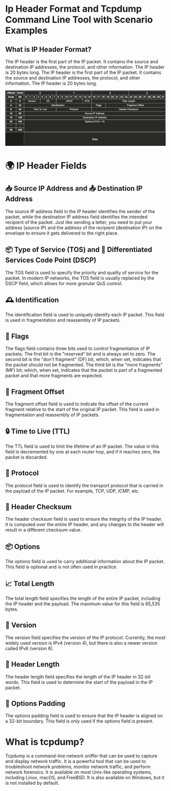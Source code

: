 # Ip Header Format and Tcpdump Command Line Tool with Scenario Examples

## What is IP Header Format?

The IP header is the first part of the IP packet. It contains the source and destination IP addresses, the protocol, and other information. The IP header is 20 bytes long. The IP header is the first part of the IP packet. It contains the source and destination IP addresses, the protocol, and other information. The IP header is 20 bytes long.

<!-- Insert here an image markdown -->
![image info](./images/1.png)

<!-- Write IP Header Fields indetail -->

# 🌍 IP Header Fields

## 📥 Source IP Address and 📤 Destination IP Address

The source IP address field in the IP header identifies the sender of the packet, while the destination IP address field identifies the intended recipient of the packet. Just like sending a letter, you need to put your address (source IP) and the address of the recipient (destination IP) on the envelope to ensure it gets delivered to the right place.

## 📦 Type of Service (TOS) and 🚥 Differentiated Services Code Point (DSCP)

The TOS field is used to specify the priority and quality of service for the packet. In modern IP networks, the TOS field is usually replaced by the DSCP field, which allows for more granular QoS control.

## 🕰️ Identification

The identification field is used to uniquely identify each IP packet. This field is used in fragmentation and reassembly of IP packets.

## 🎨 Flags

The flags field contains three bits used to control fragmentation of IP packets. The first bit is the "reserved" bit and is always set to zero. The second bit is the "don't fragment" (DF) bit, which, when set, indicates that the packet should not be fragmented. The third bit is the "more fragments" (MF) bit, which, when set, indicates that the packet is part of a fragmented packet and that more fragments are expected.

## 🧱 Fragment Offset

The fragment offset field is used to indicate the offset of the current fragment relative to the start of the original IP packet. This field is used in fragmentation and reassembly of IP packets.

## 🔒 Time to Live (TTL)

The TTL field is used to limit the lifetime of an IP packet. The value in this field is decremented by one at each router hop, and if it reaches zero, the packet is discarded.

## 🧭 Protocol

The protocol field is used to identify the transport protocol that is carried in the payload of the IP packet. For example, TCP, UDP, ICMP, etc.

## 📐 Header Checksum

The header checksum field is used to ensure the integrity of the IP header. It is computed over the entire IP header, and any changes to the header will result in a different checksum value.

## 📦 Options

The options field is used to carry additional information about the IP packet. This field is optional and is not often used in practice.

## 📈 Total Length

The total length field specifies the length of the entire IP packet, including the IP header and the payload. The maximum value for this field is 65,535 bytes.

## 🧬 Version

The version field specifies the version of the IP protocol. Currently, the most widely used version is IPv4 (version 4), but there is also a newer version called IPv6 (version 6).

## 🚦 Header Length

The header length field specifies the length of the IP header in 32-bit words. This field is used to determine the start of the payload in the IP packet.

## 🔑 Options Padding

The options padding field is used to ensure that the IP header is aligned on a 32-bit boundary. This field is only used if the options field is present.

# What is tcpdump?

Tcpdump is a command-line network sniffer that can be used to capture and display network traffic. It is a powerful tool that can be used to troubleshoot network problems, monitor network traffic, and perform network forensics. It is available on most Unix-like operating systems, including Linux, macOS, and FreeBSD. It is also available on Windows, but it is not installed by default.
